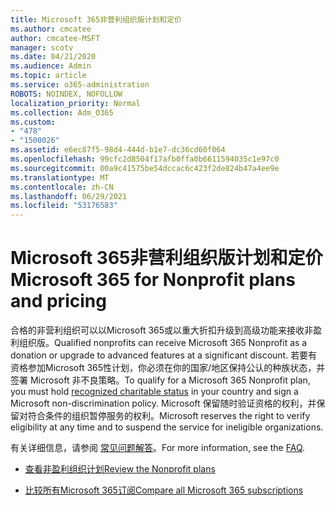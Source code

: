 ```yaml
---
title: Microsoft 365非营利组织版计划和定价
ms.author: cmcatee
author: cmcatee-MSFT
manager: scotv
ms.date: 04/21/2020
ms.audience: Admin
ms.topic: article
ms.service: o365-administration
ROBOTS: NOINDEX, NOFOLLOW
localization_priority: Normal
ms.collection: Adm_O365
ms.custom:
- "478"
- "1500026"
ms.assetid: e6ec87f5-98d4-444d-b1e7-dc36cd60f064
ms.openlocfilehash: 99cfc2d8504f17afb0ffa0b6611594035c1e97c0
ms.sourcegitcommit: 00a9c41575be54dccac6c423f2de824b47a4ee9e
ms.translationtype: MT
ms.contentlocale: zh-CN
ms.lasthandoff: 06/29/2021
ms.locfileid: "53176583"
---
```

# <a name="microsoft-365-for-nonprofit-plans-and-pricing"></a><span data-ttu-id="2ba0d-102">Microsoft 365非营利组织版计划和定价</span><span class="sxs-lookup"><span data-stu-id="2ba0d-102">Microsoft 365 for Nonprofit plans and pricing</span></span>

<span data-ttu-id="2ba0d-103">合格的非营利组织可以以Microsoft 365或以重大折扣升级到高级功能来接收非盈利组织版。</span><span class="sxs-lookup"><span data-stu-id="2ba0d-103">Qualified nonprofits can receive Microsoft 365 Nonprofit as a donation or upgrade to advanced features at a significant discount.</span></span> <span data-ttu-id="2ba0d-104">若要有资格参加Microsoft 365性计划，你必须在你的国家/地区保持公认的[](https://go.microsoft.com/fwlink/p/?LinkID=330253)种族状态，并签署 Microsoft 非不良策略。</span><span class="sxs-lookup"><span data-stu-id="2ba0d-104">To qualify for a Microsoft 365 Nonprofit plan, you must hold [recognized charitable status](https://go.microsoft.com/fwlink/p/?LinkID=330253) in your country and sign a Microsoft non-discrimination policy.</span></span> <span data-ttu-id="2ba0d-105">Microsoft 保留随时验证资格的权利，并保留对符合条件的组织暂停服务的权利。</span><span class="sxs-lookup"><span data-stu-id="2ba0d-105">Microsoft reserves the right to verify eligibility at any time and to suspend the service for ineligible organizations.</span></span>
  
<span data-ttu-id="2ba0d-106">有关详细信息，请参阅 [常见问题解答](https://products.office.com/nonprofit/office-365-nonprofit)。</span><span class="sxs-lookup"><span data-stu-id="2ba0d-106">For more information, see the [FAQ](https://products.office.com/nonprofit/office-365-nonprofit).</span></span>
  
- [<span data-ttu-id="2ba0d-107">查看非盈利组织计划</span><span class="sxs-lookup"><span data-stu-id="2ba0d-107">Review the Nonprofit plans</span></span>](https://products.office.com/nonprofit/office-365-nonprofit-plans-and-pricing?tab=1)

- [<span data-ttu-id="2ba0d-108">比较所有Microsoft 365订阅</span><span class="sxs-lookup"><span data-stu-id="2ba0d-108">Compare all Microsoft 365 subscriptions</span></span>](https://products.office.com/business/compare-more-office-365-for-business-plans)